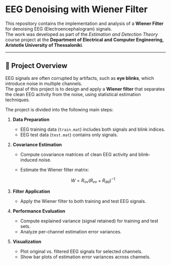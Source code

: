 # EEG Denoising with Wiener Filter

This repository contains the implementation and analysis of a **Wiener Filter** for denoising EEG (Electroencephalogram) signals.  
The work was developed as part of the *Estimation and Detection Theory* course project at the **Department of Electrical and Computer Engineering, Aristotle University of Thessaloniki**.

---

## 📖 Project Overview

EEG signals are often corrupted by artifacts, such as **eye blinks**, which introduce noise in multiple channels.  
The goal of this project is to design and apply a **Wiener filter** that separates the clean EEG activity from the noise, using statistical estimation techniques.

The project is divided into the following main steps:

1. **Data Preparation**  
   - EEG training data (`train.mat`) includes both signals and blink indices.  
   - EEG test data (`test.mat`) contains only signals.  

2. **Covariance Estimation**  
   - Compute covariance matrices of clean EEG activity and blink-induced noise.  
   - Estimate the Wiener filter matrix:  

     $$
     W = R_{vv} (R_{vv} + R_{dd})^{-1}
     $$

3. **Filter Application**  
   - Apply the Wiener filter to both training and test EEG signals.  

4. **Performance Evaluation**  
   - Compute explained variance (signal retained) for training and test sets.  
   - Analyze per-channel estimation error variances.  

5. **Visualization**  
   - Plot original vs. filtered EEG signals for selected channels.  
   - Show bar plots of estimation error variances across channels.  
